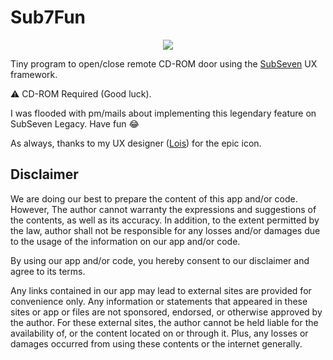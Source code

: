 # Sub7Fun

<p align="center">
<img src="https://user-images.githubusercontent.com/2520298/187691797-be96644a-8c08-4fc9-ba2a-3c48a5b1e4bb.png"/>
</p>


Tiny program to open/close remote CD-ROM door using the [SubSeven](https://github.com/DarkCoderSc/SubSeven) UX framework.

⚠️ CD-ROM Required (Good luck).

I was flooded with pm/mails about implementing this legendary feature on SubSeven Legacy. Have fun 😂

As always, thanks to my UX designer ([Lois](http://lmarcin.fr/)) for the epic icon.

## Disclaimer

We are doing our best to prepare the content of this app and/or code. However, The author cannot warranty the expressions and suggestions of the contents, as well as its accuracy. In addition, to the extent permitted by the law, author shall not be responsible for any losses and/or damages due to the usage of the information on our app and/or code.                                                                     
                                                                            
By using our app and/or code, you hereby consent to our disclaimer and agree to its terms.                                                   
                                                                            
Any links contained in our app may lead to external sites are provided for convenience only. Any information or statements that appeared in these sites or app or files are not sponsored, endorsed, or otherwise approved by the author. For these external sites, the author cannot be held liable for the  availability of, or the content located on or through it. Plus, any losses or damages occurred from using these contents or the internet generally.  
